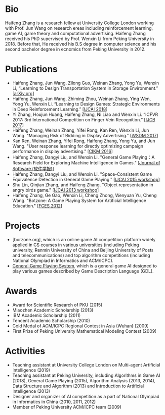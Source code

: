 # Bio

Haifeng Zhang is a research fellow at University College London working with Prof. Jun Wang on research ereas including reinforcement learning, game AI, game theory and computational advertising. Haifeng Zhang received his PhD supervised by Prof. Wenxin Li from Peking University in 2018. Before that, He received his B.S degree in computer science and his second bachelor degree in ecnomics from Peking University in 2012. 

# Publications
  - Haifeng Zhang, Jun Wang, Zilong Guo, Weinan Zhang, Yong Yu, Wenxin Li, “Learning to Design Transportation System in Storage Environment.” [[arXiv.org]]
  - Haifeng Zhang, Jun Wang, Zhiming Zhou, Weinan Zhang, Ying Wen, Yong Yu, Wenxin Li. “Learning to Design Games: Strategic Environments in Deep Reinforcement Learning.” [[IJCAI 2018]]
  - Yi Zhang, Houjun Huang, Haifeng Zhang, Ni Liao and Wenxin Li. “ICFVR 2017: 3rd International Competition on Finger Vein Recognition.” [[IJCB 2017]]
  - Haifeng Zhang, Weinan Zhang, Yifei Rong, Kan Ren, Wenxin Li, Jun Wang. "Managing Risk of Bidding in Display Advertising." [[WSDM 2017]]
  - Kan Ren, Weinan Zhang, Yifei Rong, Haifeng Zhang, Yong Yu, and Jun Wang. "User response learning for directly optimizing campaign performance in display advertising." [[CIKM 2016]]
  - Haifeng Zhang, Dangyi Liu, and Wenxin Li. "General Game Playing：A Research Field for Exploring Machine Intelligence in Games." [[Journal of Software (软件学报)]]
  - Haifeng Zhang, Dangyi Liu, and Wenxin Li. "Space-Consistent Game Equivalence Detection in General Game Playing." [[IJCAI 2015 workshop]]
  - Shu Lin, Qinjian Zhang, and Haifeng Zhang. "Object representation in angry birds game." [[IJCAI 2013 workshop]] 
  - Haifeng Zhang, Ge Gao, Wenxin Li, Cheng Zhong, Wenyuan Yu, Cheng Wang. "Botzone: A Game Playing System for Artificial Intelligence Education." [[FCES 2012]]

# Projects
  - [borzone.org], which is an online game AI competition platform widely applied in CS courses in various universities (including Peking university, Renmin University of China and Beijing University of Posts and telecommunications) and top algorithm competitions (including National Olympiad in Informatics and ACM/ICPC).
  - [General Game Playing System], which is a general game AI designed to play various games described by Game Description Language (GDL). 

# Awards
  - Award for Scientific Research of PKU (2015)
  - Miaozhen Academic Scholarship (2013)
  - IBM Academic Scholarship (2011)
  - Tencent Academic Scholarship (2010)
  - Gold Medal of ACM/ICPC Regional Contest in Asia (Wuhan) (2009)
  - First Prize of Peking University Mathematical Modeling Contest (2009)

# Activities
  - Teaching assistant at University College London on Multi-agent Artificial Intelligence (2019)
  - Teaching assistant at Peking University, including Algorithms in Game AI (2018), General Game Playing (2015), Algorithm Analysis (2013, 2014), Data Structure and Algorithm (2013) and Introduction to Artificial Intelligence (2013)
  - Designer and organizer of AI competition as a part of National Olympiad in Informatics in China (2010, 2011, 2012)
  - Member of Peking University ACM/ICPC team (2009)

   [arXiv.org]: https://arxiv.org/abs/1811.05685
   [IJCAI 2018]: https://arxiv.org/abs/1707.01310
   [IJCB 2017]: https://arxiv.org/abs/1801.01262
   [WSDM 2017]: https://arxiv.org/abs/1701.02433
   [CIKM 2016]: http://discovery.ucl.ac.uk/1524035/1/wang_p679-ren.pdf
   [Journal of Software (软件学报)]: http://www.jos.org.cn/jos/ch/reader/view_abstract.aspx?flag=1&file_no=4928&journal_id=jos
   [IJCAI 2015 workshop]: http://giga15.ru.is/giga15-paper6.pdf
   [IJCAI 2013 workshop]: https://203.124.117.106/2013-Papers/Symposium/julyplayer.pdf
   [FCES 2012]: http://weblidi.info.unlp.edu.ar/worldcomp2012-mirror/p2012/FEC3569.pdf
   [botzone.org]: http://www.botzone.org
   [General Game Playing System]: https://github.com/pkuzhf/ggpplayer
   
